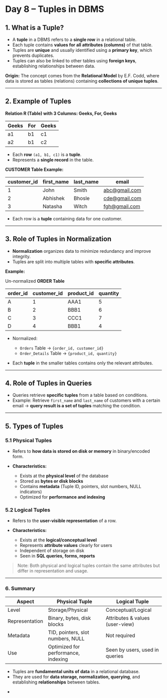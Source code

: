 # Day 8 – Tuples in DBMS

## **1. What is a Tuple?**

* A **tuple** in a DBMS refers to a **single row** in a relational table.
* Each tuple contains **values for all attributes (columns)** of that table.
* Tuples are **unique** and usually identified using a **primary key**, which prevents duplicates.
* Tuples can also be linked to other tables using **foreign keys**, establishing relationships between data.

**Origin:** The concept comes from the **Relational Model** by E.F. Codd, where data is stored as tables (relations) containing **collections of unique tuples**.

---

## **2. Example of Tuples**

**Relation R (Table) with 3 Columns: Geeks, For, Geeks**

| Geeks | For | Geeks |
| ----- | --- | ----- |
| a1    | b1  | c1    |
| a2    | b1  | c2    |

* Each **row** `(a1, b1, c1)` is a **tuple**.
* Represents a **single record** in the table.

**CUSTOMER Table Example:**

| customer_id | first_name | last_name | email                                 |
| ----------- | ---------- | --------- | ------------------------------------- |
| 1           | John       | Smith     | [abc@gmail.com](mailto:abc@gmail.com) |
| 2           | Abhishek   | Bhosle    | [cde@gmail.com](mailto:cde@gmail.com) |
| 3           | Natasha    | Witch     | [fgh@gmail.com](mailto:fgh@gmail.com) |

* Each row is a **tuple** containing data for one customer.

---

## **3. Role of Tuples in Normalization**

* **Normalization** organizes data to minimize redundancy and improve integrity.
* Tuples are split into multiple tables with **specific attributes**.

**Example:**

Un-normalized **ORDER Table**

| order_id | customer_id | product_id | quantity |
| -------- | ----------- | ---------- | -------- |
| A        | 1           | AAA1       | 5        |
| B        | 2           | BBB1       | 6        |
| C        | 3           | CCC1       | 7        |
| D        | 4           | BBB1       | 4        |

* Normalized:

  * `Orders` Table → `{order_id, customer_id}`
  * `Order_Details` Table → `{product_id, quantity}`

* Each **tuple** in the smaller tables contains only the relevant attributes.

---

## **4. Role of Tuples in Queries**

* Queries retrieve **specific tuples** from a table based on conditions.
* Example: Retrieve `first_name` and `last_name` of customers with a certain email → **query result is a set of tuples** matching the condition.

---

## **5. Types of Tuples**

### **5.1 Physical Tuples**

* Refers to **how data is stored on disk or memory** in binary/encoded form.
* **Characteristics:**

  * Exists at the **physical level** of the database
  * Stored as **bytes or disk blocks**
  * Contains **metadata** (Tuple ID, pointers, slot numbers, NULL indicators)
  * Optimized for **performance and indexing**

### **5.2 Logical Tuples**

* Refers to the **user-visible representation** of a row.
* **Characteristics:**

  * Exists at the **logical/conceptual level**
  * Represents **attribute values** clearly for users
  * Independent of storage on disk
  * Seen in **SQL queries, forms, reports**

> Note: Both physical and logical tuples contain the same attributes but differ in representation and usage.

---

### **6. Summary**

| Aspect         | Physical Tuple                      | Logical Tuple                   |
| -------------- | ----------------------------------- | ------------------------------- |
| Level          | Storage/Physical                    | Conceptual/Logical              |
| Representation | Binary, bytes, disk blocks          | Attributes & values (user-view) |
| Metadata       | TID, pointers, slot numbers, NULL   | Not required                    |
| Use            | Optimized for performance, indexing | Seen by users, used in queries  |

* Tuples are **fundamental units of data** in a relational database.
* They are used for **data storage, normalization, querying**, and establishing **relationships** between tables.

-